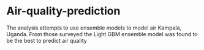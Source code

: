 # Air-quality-prediction

The analysis attempts to use ensemble models to model air Kampala, Uganda. From those surveyed the Light GBM ensemble model was found to be the best to predict air quality
